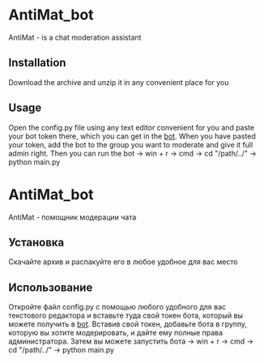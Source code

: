 # AntiMat_bot

AntiMat - is a chat moderation assistant

## Installation

Download the archive and unzip it in any convenient place for you

## Usage

Open the config.py file using any text editor convenient for you and paste your bot token there, which you can get in the [bot](https://t.me/BotFather).
When you have pasted your token, add the bot to the group you want to moderate and give it full admin right.
Then you can run the bot -> win + r -> cmd -> cd "/path/../" -> python main.py


# AntiMat_bot

AntiMat - помощник модерации чата

## Установка

Скачайте архив и распакуйте его в любое удобное для вас место

## Использование

Откройте файл config.py с помощью любого удобного для вас текстового редактора и вставьте туда свой токен бота, который вы можете получить в [bot](https://t.me/BotFather).
Вставив свой токен, добавьте бота в группу, которую вы хотите модерировать, и дайте ему полные права администратора.
Затем вы можете запустить бота -> win + r -> cmd -> cd "/path/../" -> python main.py


